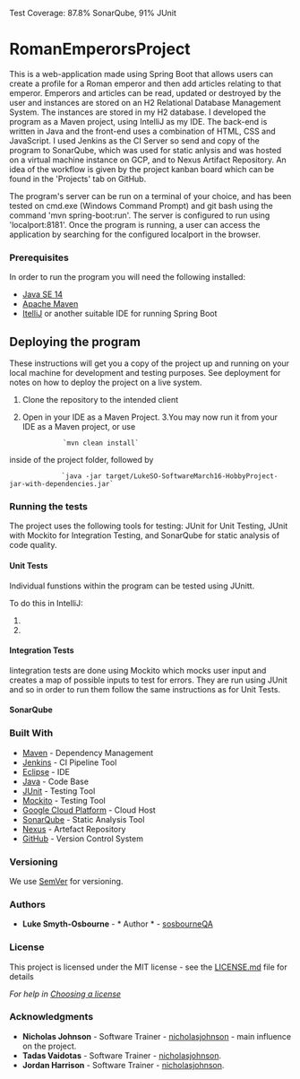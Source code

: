 Test Coverage: 87.8% SonarQube, 91% JUnit

# RomanEmperorsProject

This is a web-application made using Spring Boot that allows users can create a profile for a Roman emperor and then add articles relating to that emperor. Emperors and articles can be read, updated or destroyed by the user and instances are stored on an H2 Relational Database Management System. The instances are stored in my H2 database. I developed the program as a Maven project, using IntelliJ as my IDE. The back-end is written in Java and the front-end uses a combination of HTML, CSS and JavaScript. I used Jenkins as the CI Server so send and copy of the program to SonarQube, which was used for static anlysis and was hosted on a virtual machine instance on GCP, and to Nexus Artifact Repository. An idea of the workflow is given by the project kanban board which can be found in the 'Projects' tab on GitHub.

The program's server can be run on a terminal of your choice, and has been tested on cmd.exe (Windows Command Prompt) and git bash using the command 'mvn spring-boot:run'. The server is configured to run using 'localport:8181'. Once the program is running, a user can access the application by searching for the configured localport in the browser.

### Prerequisites 

In order to run the program you will need the following installed:

* [Java SE 14](https://www.oracle.com/java/technologies/javase/jdk14-archive-downloads.html)
* [Apache Maven](https://maven.apache.org/)
* [ItelliJ](https://www.jetbrains.com/idea/download/#section=windows) or another suitable IDE for running Spring Boot 


## Deploying the program

These instructions will get you a copy of the project up and running on your local machine for development and testing purposes. See deployment for notes on how to deploy the project on a live system.

1. Clone the repository to the intended client
2. Open in your IDE as a Maven Project.
3.You may now run it from your IDE as a Maven project, or use

                 `mvn clean install`

inside of the project folder, followed by

                 `java -jar target/LukeSO-SoftwareMarch16-HobbyProject-jar-with-dependencies.jar`


### Running the tests

The project uses the following tools for testing: JUnit for Unit Testing, JUnit with Mockito for Integration Testing, and SonarQube for static analysis of code quality.

#### Unit Tests

Individual funstions within the program can be tested using JUnitt.

To do this in IntelliJ:

1.
2.

#### Integration Tests

Iintegration tests are done using Mockito which mocks user input and creates a map of possible inputs to test for errors. They are run using JUnit and so in order to run them follow the same instructions as for Unit Tests.

#### SonarQube



### Built With

* [Maven](https://maven.apache.org/) - Dependency Management
* [Jenkins](https://www.jenkins.io/) - CI Pipeline Tool
* [Eclipse](https://www.eclipse.org/) - IDE
* [Java](https://www.java.com/en/download/) - Code Base
* [JUnit](https://junit.org/junit4/) - Testing Tool
* [Mockito](https://site.mockito.org/) - Testing Tool
* [Google Cloud Platform](https://cloud.google.com/) - Cloud Host
* [SonarQube](https://www.sonarqube.org/) - Static Analysis Tool
* [Nexus](https://repository.apache.org/) - Artefact Repository
* [GitHub](https://github.com/) - Version Control System

### Versioning

We use [SemVer](http://semver.org/) for versioning.

### Authors

* **Luke Smyth-Osbourne** - * Author * - [sosbourneQA](https://github.com/sosbourneQA)


### License

This project is licensed under the MIT license - see the [LICENSE.md](LICENSE.md) file for details 

*For help in [Choosing a license](https://choosealicense.com/)*

### Acknowledgments

* **Nicholas Johnson** - Software Trainer - [nicholasjohnson](https://github.com/nickrstewarttds) - main influence on the project.
* **Tadas Vaidotas** - Software Trainer - [nicholasjohnson](https://github.com/nickrstewarttds).
* **Jordan Harrison** - Software Trainer - [nicholasjohnson](https://github.com/nickrstewarttds).


